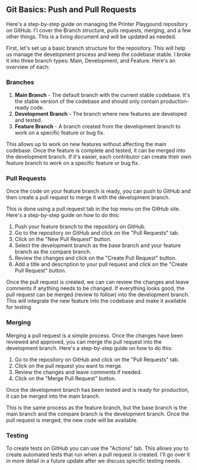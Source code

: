 ## Git Basics: Push and Pull Requests

Here's a step-by-step guide on managing the Printer Playgound repository on GitHub. I'l cover the Branch structure, pulls requests, merging, and a few other things. This is a living document and will be updated as needed.

First, let's set up a basic branch structure for the repository. This will help us manage the development process and keep the codebase stable. I broke it into three branch types: Main, Development, and Feature. Here's an overview of each:

### Branches

1. <b>Main Branch</b> - The default branch with the current stable codebase. It's the stable version of the codebase and should only contain production-ready code.
2. <b>Development Branch</b> - The branch where new features are developed and tested.
3. <b>Feature Branch</b> - A branch created from the development branch to work on a specific feature or bug fix.

This allows up to work on new features without affecting the main codebase. Once the feature is complete and tested, it can be merged into the development branch. If it's easier, each contributor can create their own feature branch to work on a specific feature or bug fix.

### Pull Requests

Once the code on your feature branch is ready, you can push to GitHub and then create a pull request to merge it with the development branch.

This is done using a pull request tab in the top menu on the GitHub site. Here's a step-by-step guide on how to do this:

1. Push your feature branch to the repository on GitHub.
2. Go to the repository on GitHub and click on the "Pull Requests" tab.
3. Click on the "New Pull Request" button.
4. Select the development branch as the base branch and your feature branch as the compare branch.
5. Review the changes and click on the "Create Pull Request" button.
6. Add a title and description to your pull request and click on the "Create Pull Request" button.

Once the pull request is created, we can can review the changes and leave comments if anything needs to be changed. If everything looks good, the pull request can be merged (review to follow) into the development branch. This will integrate the new feature into the codebase and make it available for testing.

### Merging

Merging a pull request is a simple process. Once the changes have been reviewed and approved, you can merge the pull request into the development branch. Here's a step-by-step guide on how to do this:

1. Go to the repository on GitHub and click on the "Pull Requests" tab.
2. Click on the pull request you want to merge.
3. Review the changes and leave comments if needed.
4. Click on the "Merge Pull Request" button.

Once the development branch has been tested and is ready for production, it can be merged into the main branch.

This is the same process as the feature branch, but the base branch is the main branch and the compare branch is the development branch. Once the pull request is merged, the new code will be available.

### Testing

To create tests on GitHub you can use the "Actions" tab. This allows you to create automated tests that run when a pull request is created. I'll go over it in more detail in a future update after we discuss specific testing needs.
